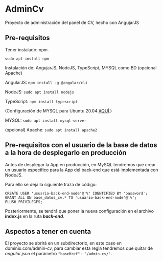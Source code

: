 # AdminCv

Proyecto de administración del panel de CV, hecho con AngujarJS

## Pre-requisitos

Tener instalado: npm.

`sudo apt install npm`

Instalación de: AngujarJS, NodeJS, TypeScript, MYSQL como BD (opcional Apache)

AngularJS: `npm install -g @angular/cli`

NodeJS: `sudo apt install nodejs`

TypeScript: `npm install typescript`


(Configuración de MYSQL para Ubuntu 20.04 [AQUÍ](https://www.digitalocean.com/community/tutorials/how-to-install-mysql-on-ubuntu-20-04-es "Configuración MYSQL").)



MYSQL: `sudo apt install mysql-server`

(opcional)
Apache: `sudo apt install apache2`

## Pre-requisitos con el usuario de la base de datos a la hora de desplegarlo en producción

Antes de desplegar la App en producción, en MySQL tendremos que crear un usuario específico para la App del back-end que está implementada con NodeJS.

Para ello se deja la siguiente traza de código:

``` 
CREATE USER 'usuario-back-end-node'@'%' IDENTIFIED BY 'password';
GRANT ALL ON base_datos_cv.* TO 'usuario-back-end-node'@'%';
FLUSH PRIVILEGES;
```

Posteriormente, se tendrá que poner la nueva configuración en el archivo **index.js** en la ruta ***back-end***.

## Aspectos a tener en cuenta

El proyecto se abrirá en un subdirectorio, en este caso en dominio.com/admin-cv, para cambiar esta regla tendremos que quitar de *angular.json* el parámetro `"baseHref": "/admin-cv/"`.

